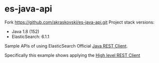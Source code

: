 # es-java-api
Fork https://github.com/akraskovski/es-java-api.git
Project stack versions:

 - Java 1.8 (152)
 - ElasticSearch: 6.1.1

Sample APIs of using ElasticSearch Official [Java REST Client](https://www.elastic.co/guide/en/elasticsearch/client/java-rest/6.1/index.html).

Specifically this example shows applying the [High level REST Client](https://www.elastic.co/guide/en/elasticsearch/client/java-rest/6.1/java-rest-high.html)

